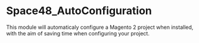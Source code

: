# Space48_AutoConfiguration

This module will automaticaly configure a Magento 2 project when installed, with the aim of saving time when configuring your project.